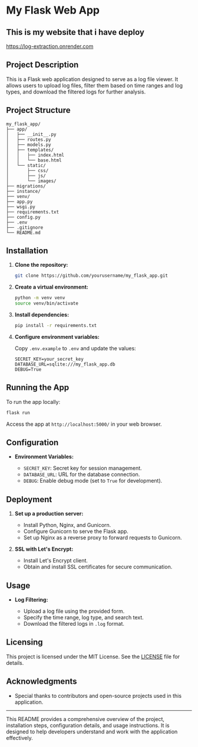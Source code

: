# My Flask Web App

## This is my website that i have deploy 
https://log-extraction.onrender.com

## Project Description

This is a Flask web application designed to serve as a log file viewer. It allows users to upload log files, filter them based on time ranges and log types, and download the filtered logs for further analysis.

## Project Structure

```
my_flask_app/
├── app/
│   ├── __init__.py
│   ├── routes.py
│   ├── models.py
│   ├── templates/
│   │   ├── index.html
│   │   └── base.html
│   └── static/
│       ├── css/
│       ├── js/
│       └── images/
├── migrations/
├── instance/
├── venv/
├── app.py
├── wsgi.py
├── requirements.txt
├── config.py
├── .env
├── .gitignore
└── README.md
```

## Installation

1. **Clone the repository:**

   ```bash
   git clone https://github.com/yourusername/my_flask_app.git
   ```

2. **Create a virtual environment:**

   ```bash
   python -m venv venv
   source venv/bin/activate
   ```

3. **Install dependencies:**

   ```bash
   pip install -r requirements.txt
   ```

4. **Configure environment variables:**

   Copy `.env.example` to `.env` and update the values:

   ```
   SECRET_KEY=your_secret_key
   DATABASE_URL=sqlite:///my_flask_app.db
   DEBUG=True
   ```

## Running the App

To run the app locally:

```bash
flask run
```

Access the app at `http://localhost:5000/` in your web browser.

## Configuration

- **Environment Variables:**

  - `SECRET_KEY`: Secret key for session management.
  - `DATABASE_URL`: URL for the database connection.
  - `DEBUG`: Enable debug mode (set to `True` for development).

## Deployment

1. **Set up a production server:**

   - Install Python, Nginx, and Gunicorn.
   - Configure Gunicorn to serve the Flask app.
   - Set up Nginx as a reverse proxy to forward requests to Gunicorn.

2. **SSL with Let's Encrypt:**

   - Install Let's Encrypt client.
   - Obtain and install SSL certificates for secure communication.

## Usage

- **Log Filtering:**

  - Upload a log file using the provided form.
  - Specify the time range, log type, and search text.
  - Download the filtered logs in `.log` format.

## Licensing

This project is licensed under the MIT License. See the [LICENSE](LICENSE) file for details.

## Acknowledgments

- Special thanks to contributors and open-source projects used in this application.

---

This README provides a comprehensive overview of the project, installation steps, configuration details, and usage instructions. It is designed to help developers understand and work with the application effectively.
